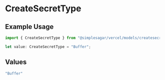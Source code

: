 # CreateSecretType

## Example Usage

```typescript
import { CreateSecretType } from "@simplesagar/vercel/models/createsecretop.js";

let value: CreateSecretType = "Buffer";
```

## Values

```typescript
"Buffer"
```